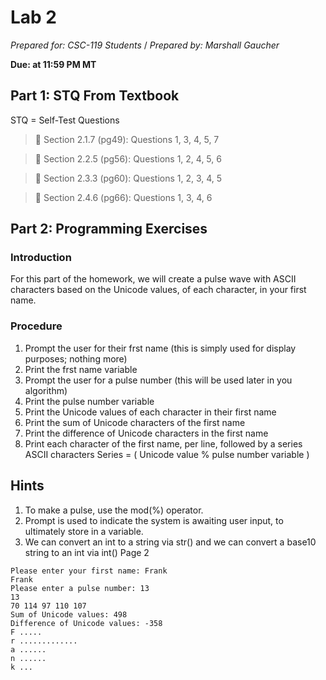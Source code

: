 # Lab 2
_Prepared for: CSC-119 Students_ /
_Prepared by: Marshall Gaucher_

**Due:  at 11:59 PM MT**

## Part 1: STQ From Textbook
STQ = Self-Test Questions

> :blue_book: Section 2.1.7 (pg49): Questions 1, 3, 4, 5, 7

> :blue_book: Section 2.2.5 (pg56): Questions 1, 2, 4, 5, 6

> :blue_book: Section 2.3.3 (pg60): Questions 1, 2, 3, 4, 5

> :blue_book: Section 2.4.6 (pg66): Questions 1, 3, 4, 6

## Part 2: Programming Exercises
### Introduction
For this part of the homework, we will create a pulse wave with ASCII characters
based on the Unicode values, of each character, in your first name.

### Procedure

1. Prompt the user for their frst name (this is simply used for display purposes; nothing more)
2. Print the frst name variable
3. Prompt the user for a pulse number (this will be used later in you algorithm)
4. Print the pulse number variable
5. Print the Unicode values of each character in their first name
6. Print the sum of Unicode characters of the first name
7. Print the difference of Unicode characters in the first name
8. Print each character of the first name, per line, followed by a series ASCII characters
Series = ( Unicode value % pulse number variable )

## Hints

1. To make a pulse, use the mod(%) operator.
2. Prompt is used to indicate the system is awaiting user input, to ultimately store in a variable.
3. We can convert an int to a string via str() and we can convert a base10 string to an int via int()
Page 2

```
Please enter your first name: Frank
Frank
Please enter a pulse number: 13
13
70 114 97 110 107
Sum of Unicode values: 498
Difference of Unicode values: -358
F .....
r .............
a ......
n ......
k ...
```
